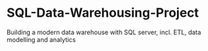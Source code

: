 # SQL-Data-Warehousing-Project
Building a modern data warehouse with SQL server, incl. ETL, data modelling and analytics
